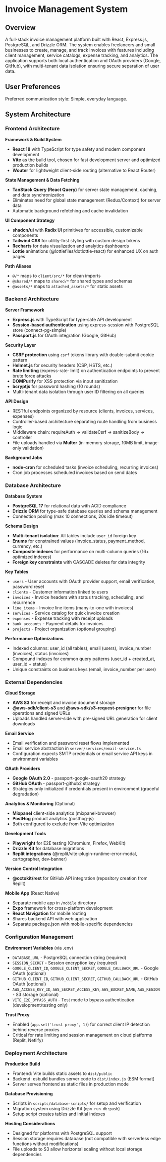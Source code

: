 # Invoice Management System

## Overview

A full-stack invoice management platform built with React, Express.js, PostgreSQL, and Drizzle ORM. The system enables freelancers and small businesses to create, manage, and track invoices with features including client management, service catalogs, expense tracking, and analytics. The application supports both local authentication and OAuth providers (Google, GitHub), with multi-tenant data isolation ensuring secure separation of user data.

## User Preferences

Preferred communication style: Simple, everyday language.

## System Architecture

### Frontend Architecture

**Framework & Build System**
- **React 18** with TypeScript for type safety and modern component development
- **Vite** as the build tool, chosen for fast development server and optimized production builds
- **Wouter** for lightweight client-side routing (alternative to React Router)

**State Management & Data Fetching**
- **TanStack Query (React Query)** for server state management, caching, and data synchronization
- Eliminates need for global state management (Redux/Context) for server data
- Automatic background refetching and cache invalidation

**UI Component Strategy**
- **shadcn/ui** with **Radix UI** primitives for accessible, customizable components
- **Tailwind CSS** for utility-first styling with custom design tokens
- **Recharts** for data visualization and analytics dashboards
- **Lottie** animations (@lottiefiles/dotlottie-react) for enhanced UX on auth pages

**Path Aliases**
- `@/*` maps to `client/src/*` for clean imports
- `@shared/*` maps to `shared/*` for shared types and schemas
- `@assets/*` maps to `attached_assets/*` for static assets

### Backend Architecture

**Server Framework**
- **Express.js** with TypeScript for type-safe API development
- **Session-based authentication** using express-session with PostgreSQL store (connect-pg-simple)
- **Passport.js** for OAuth integration (Google, GitHub)

**Security Layer**
- **CSRF protection** using `csrf` tokens library with double-submit cookie pattern
- **Helmet.js** for security headers (CSP, HSTS, etc.)
- **Rate limiting** (express-rate-limit) on authentication endpoints to prevent brute force attacks
- **DOMPurify** for XSS protection via input sanitization
- **bcryptjs** for password hashing (10 rounds)
- Multi-tenant data isolation through user ID filtering on all queries

**API Design**
- RESTful endpoints organized by resource (clients, invoices, services, expenses)
- Controller-based architecture separating route handling from business logic
- Middleware chain: requireAuth → validateCsrf → sanitizeBody → controller
- File uploads handled via **Multer** (in-memory storage, 10MB limit, image-only validation)

**Background Jobs**
- **node-cron** for scheduled tasks (invoice scheduling, recurring invoices)
- Cron job processes scheduled invoices based on send dates

### Database Architecture

**Database System**
- **PostgreSQL 17** for relational data with ACID compliance
- **Drizzle ORM** for type-safe database queries and schema management
- Connection pooling (max 10 connections, 20s idle timeout)

**Schema Design**
- **Multi-tenant isolation**: All tables include `user_id` foreign key
- **Enums** for constrained values (invoice_status, payment_method, currency, etc.)
- **Composite indexes** for performance on multi-column queries (16+ optimized indexes)
- **Foreign key constraints** with CASCADE deletes for data integrity

**Key Tables**
- `users` - User accounts with OAuth provider support, email verification, password reset
- `clients` - Customer information linked to users
- `invoices` - Invoice headers with status tracking, scheduling, and recurrence
- `line_items` - Invoice line items (many-to-one with invoices)
- `services` - Service catalog for quick invoice creation
- `expenses` - Expense tracking with receipt uploads
- `bank_accounts` - Payment details for invoices
- `projects` - Project organization (optional grouping)

**Performance Optimizations**
- Indexed columns: user_id (all tables), email (users), invoice_number (invoices), status (invoices)
- Compound indexes for common query patterns (user_id + created_at, user_id + status)
- Unique constraints on business keys (email, invoice_number per user)

### External Dependencies

**Cloud Storage**
- **AWS S3** for receipt and invoice document storage
- **@aws-sdk/client-s3** and **@aws-sdk/s3-request-presigner** for file operations and signed URLs
- Uploads handled server-side with pre-signed URL generation for client downloads

**Email Service**
- Email verification and password reset flows implemented
- Email service abstraction in `server/services/email-service.ts`
- Configuration expects SMTP credentials or email service API keys in environment variables

**OAuth Providers**
- **Google OAuth 2.0** - passport-google-oauth20 strategy
- **GitHub OAuth** - passport-github2 strategy
- Strategies only initialized if credentials present in environment (graceful degradation)

**Analytics & Monitoring** (Optional)
- **Mixpanel** client-side analytics (mixpanel-browser)
- **PostHog** product analytics (posthog-js)
- Both configured to exclude from Vite optimization

**Development Tools**
- **Playwright** for E2E testing (Chromium, Firefox, WebKit)
- **Drizzle Kit** for database migrations
- **Replit integrations** (@replit/vite-plugin-runtime-error-modal, cartographer, dev-banner)

**Version Control Integration**
- **@octokit/rest** for GitHub API integration (repository creation from Replit)

**Mobile App** (React Native)
- Separate mobile app in `/mobile` directory
- **Expo** framework for cross-platform development
- **React Navigation** for mobile routing
- Shares backend API with web application
- Separate package.json with mobile-specific dependencies

### Configuration Management

**Environment Variables** (via .env)
- `DATABASE_URL` - PostgreSQL connection string (required)
- `SESSION_SECRET` - Session encryption key (required)
- `GOOGLE_CLIENT_ID`, `GOOGLE_CLIENT_SECRET`, `GOOGLE_CALLBACK_URL` - Google OAuth (optional)
- `GITHUB_CLIENT_ID`, `GITHUB_CLIENT_SECRET`, `GITHUB_CALLBACK_URL` - GitHub OAuth (optional)
- `AWS_ACCESS_KEY_ID`, `AWS_SECRET_ACCESS_KEY`, `AWS_BUCKET_NAME`, `AWS_REGION` - S3 storage (optional)
- `VITE_E2E_BYPASS_AUTH` - Test mode to bypass authentication (development/testing only)

**Trust Proxy**
- Enabled (`app.set('trust proxy', 1)`) for correct client IP detection behind reverse proxies
- Critical for rate limiting and session management on cloud platforms (Replit, Netlify)

### Deployment Architecture

**Production Build**
- Frontend: Vite builds static assets to `dist/public`
- Backend: esbuild bundles server code to `dist/index.js` (ESM format)
- Server serves frontend as static files in production mode

**Database Provisioning**
- Scripts in `scripts/database-scripts/` for setup and verification
- Migration system using Drizzle Kit (`npm run db:push`)
- Setup script creates tables and initial indexes

**Hosting Considerations**
- Designed for platforms with PostgreSQL support
- Session storage requires database (not compatible with serverless edge functions without modifications)
- File uploads to S3 allow horizontal scaling without local storage dependencies